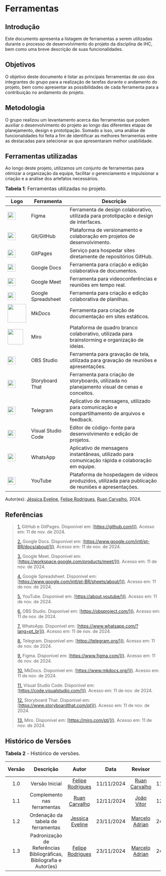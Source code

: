 # Ferramentas

## Introdução
Este documento apresenta a listagem de ferramentas a serem utilizadas durante o processo de desenvolvimento do projeto da disciplina de IHC, bem como uma breve descrição de suas funcionalidades.

## Objetivos
O objetivo deste documento é listar as principais ferramentas de uso dos integrantes do grupo para a realização de tarefas durante o andamento do projeto, bem como apresentar as possibilidades de cada ferramenta para a contribuição no andamento do projeto.

## Metodologia
O grupo realizou um levantamento acerca das ferramentas que podem auxiliar o desenvolvimento do projeto ao longo das diferentes etapas de planejamento, design e prototipação. Somado a isso, uma análise de funcionalidades foi feita a fim de identificar as melhores ferramentas entre as destacadas para selecionar as que apresentaram melhor usabilidade.

## Ferramentas utilizadas
Ao longo deste projeto, utilizamos um conjunto de ferramentas para otimizar a organização da equipe, facilitar o gerenciamento e impulsionar a criação e a análise dos artefatos necessários.

<font size="3"><p style="text-align: left">**Tabela 1**: Ferramentas utilizadas no projeto.</p></font>

| Logo                                                | Ferramenta               | Descrição                                                                                                         |
| --------------------------------------------------- | ------------------------ | ----------------------------------------------------------------------------------------------------------------- |
| <img src="https://upload.wikimedia.org/wikipedia/commons/3/33/Figma-logo.svg" width="25"> | Figma                    | Ferramenta de design colaborativo, utilizada para prototipação e design de interfaces.                           |
| <img src="https://github.githubassets.com/images/modules/logos_page/GitHub-Mark.png" width="25"> | Git/GitHub               | Plataforma de versionamento e colaboração em projetos de desenvolvimento.                                        |
| <img src="https://github.githubassets.com/images/modules/logos_page/GitHub-Mark.png" width="25"> | GitPages                 | Serviço para hospedar sites diretamente de repositórios GitHub.                                                  |
| <img src="https://img.icons8.com/color/48/000000/google-docs.png" width="25"> | Google Docs              | Ferramenta para criação e edição colaborativa de documentos.                                                     |
| <img src="https://img.icons8.com/color/48/000000/google-meet.png" width="25"> | Google Meet              | Ferramenta para videoconferências e reuniões em tempo real.                                                      |
| <img src="https://img.icons8.com/color/48/000000/google-sheets.png" width="25"> | Google Spreadsheet       | Ferramenta para criação e edição colaborativa de planilhas.                                                      |
| <img src="https://community-assets.home-assistant.io/original/4X/9/9/0/9903bcfabeb5dd0cd40a67cedbbdb8a403248cac.png" width="60"> | MkDocs                   | Ferramenta para criação de documentação em sites estáticos.                                                      |
| <img src="https://e7.pngegg.com/pngimages/441/29/png-clipart-miro-logo-landscape-tech-companies.png" width="50"> | Miro                     | Plataforma de quadro branco colaborativo, utilizada para brainstorming e organização de ideias.                  |
| <img src="https://img.icons8.com/?size=100&id=onmbsAg4b85f&format=png&color=000000" width="25"> | OBS Studio               | Ferramenta para gravação de tela, utilizada para gravação de reuniões e apresentações.                           |
| <img src="https://encrypted-tbn0.gstatic.com/images?q=tbn:ANd9GcTkg3o3wx2nTAXZ54B5pRslvNXrPkYg8DXSVg&s" width="25"> | Storyboard That          | Ferramenta para criação de storyboards, utilizada no planejamento visual de cenas e conceitos.                   |
| <img src="https://upload.wikimedia.org/wikipedia/commons/8/82/Telegram_logo.svg" width="25"> | Telegram                 | Aplicativo de mensagens, utilizado para comunicação e compartilhamento de arquivos e feedback.                   |
| <img src="https://code.visualstudio.com/assets/images/code-stable.png" width="25"> | Visual Studio Code       | Editor de código-fonte para desenvolvimento e edição de projetos.
| <img src="https://upload.wikimedia.org/wikipedia/commons/6/6b/WhatsApp.svg" width="25"> | WhatsApp                 | Aplicativo de mensagens instantâneas, utilizado para comunicação rápida e colaboração em equipe.                 |
| <img src="https://upload.wikimedia.org/wikipedia/commons/4/42/YouTube_icon_%282013-2017%29.png" width="25"> | YouTube                  | Plataforma de hospedagem de vídeos produzidos, utilizada para publicação de reuniões e apresentações.            |


Autor(es): [Jéssica Eveline](https://github.com/xzxjesse), [Felipe Rodrigues](https://github.com/felipeJRdev), [Ruan Carvalho](https://github.com/Ruan-Carvalho), 2024.

</center>

## Referências

> <a id="FRM1" href="#anchor_1">1.</a> GitHub e GitPages. Disponível em: [https://github.com](). Acesso em: 11 de nov. de 2024.
>
> <a id="FRM2" href="#anchor_2">2.</a> Google Docs. Disponível em: [https://www.google.com/intl/pt-BR/docs/about/](). Acesso em: 11 de nov. de 2024.
>
> <a id="FRM3" href="#anchor_3">3.</a> Google Meet. Disponível em: [https://workspace.google.com/products/meet/](). Acesso em: 11 de nov. de 2024.
>
> <a id="FRM4" href="#anchor_4">4.</a> Google Spreadsheet. Disponível em: [https://www.google.com/intl/pt-BR/sheets/about/](). Acesso em: 11 de nov. de 2024.
>
> <a id="FRM5" href="#anchor_5">5.</a> YouTube. Disponível em: [https://about.youtube/](). Acesso em: 11 de nov. de 2024.
>
> <a id="FRM6" href="#anchor_6">6.</a> OBS Studio. Disponível em: [https://obsproject.com/](). Acesso em: 11 de nov. de 2024.
>
> <a id="FRM7" href="#anchor_7">7.</a> WhatsApp. Disponível em: [https://www.whatsapp.com/?lang=pt_br](). Acesso em: 11 de nov. de 2024.
>
> <a id="FRM8" href="#anchor_8">8.</a> Telegram. Disponível em: [https://telegram.org/](). Acesso em: 11 de nov. de 2024.
>
> <a id="FRM9" href="#anchor_9">9.</a> Figma. Disponível em: [https://www.figma.com/](). Acesso em: 11 de nov. de 2024.
>
> <a id="FRM11" href="#anchor_11">10.</a> MkDocs. Disponível em: [https://www.mkdocs.org/](). Acesso em: 11 de nov. de 2024.
>
> <a id="FRM12" href="#anchor_12">11.</a> Visual Studio Code. Disponível em: [https://code.visualstudio.com/](). Acesso em: 11 de nov. de 2024.
>
> <a id="FRM13" href="#anchor_13">12.</a> Storyboard That. Disponível em: [https://www.storyboardthat.com/pt](). Acesso em: 11 de nov. de 2024.
>
> <a id="FRM14" href="#anchor_14">13.</a> Miro. Disponível em: [https://miro.com/pt/](). Acesso em: 11 de nov. de 2024.



## **Histórico de Versões**

<font size="3"><p style="text-align: left">**Tabela 2** - Histórico de versões.</p></font>

| Versão |          Descrição              |     Autor      |      Data      |   Revisor     |    Data de revisão    |  
|:------:|:-------------------------------:|:--------------:|:--------------:|:-------------:|:---------------------:|
|  1.0   | Versão Inicial| [Felipe Rodrigues](https://github.com/felipeJRdev) |   11/11/2024   |[Ruan Carvalho](https://github.com/Ruan-Carvalho)   |  11/11/2024  |
|1.1|Complemento nas ferramentas|[Ruan Carvalho](https://github.com/Ruan-Carvalho)|12/11/2024|[João Vitor](https://github.com/Jauzimm)| 12/11/2024 |
|  1.2   | Ordenação da tabela de ferramentas | [Jessica Eveline](https://github.com/xzxjesse) | 23/11/2024 | [Marcelo Adrian](https://github.com/Marcelo-Adrian) | 24/11/2024 |
|1.3|Padronização de Referências Bibliográficas, Bibliografia e Autor(es)|[Felipe Rodrigues](https://github.com/felipeJRdev)|23/11/2024|  [Marcelo Adrian](https://github.com/Marcelo-Adrian) | 24/11/2024  |

